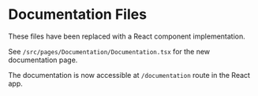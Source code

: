 # Documentation Files

These files have been replaced with a React component implementation.

See `/src/pages/Documentation/Documentation.tsx` for the new documentation page.

The documentation is now accessible at `/documentation` route in the React app.

